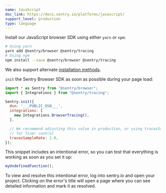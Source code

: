 ```yaml
---
name: JavaScript
doc_link: https://docs.sentry.io/platforms/javascript/
support_level: production
type: language
---
```


Install our JavaScript browser SDK using either `yarn` or `npm`:

```bash {tabTitle: ESM}
# Using yarn
yarn add @sentry/browser @sentry/tracing
# Using npm
npm install --save @sentry/browser @sentry/tracing
```
We also support alternate [installation methods](/platforms/javascript/install/).

`init` the Sentry Browser SDK as soon as possible during your page load:

```javascript
import * as Sentry from "@sentry/browser";
import { Integrations } from "@sentry/tracing";

Sentry.init({
  dsn: '___PUBLIC_DSN___',
  integrations: [
    new Integrations.BrowserTracing(),
  ],

  // We recommend adjusting this value in production, or using tracesSampler
  // for finer control
  tracesSampleRate: 1.0,
});
```

This snippet includes an intentional error, so you can test that everything is working as soon as you set it up:

```js
myUndefinedFunction();
```

To view and resolve this intentional error, log into sentry.io and open your project. Clicking on the error's title will open a page where you can see detailed information and mark it as resolved.

